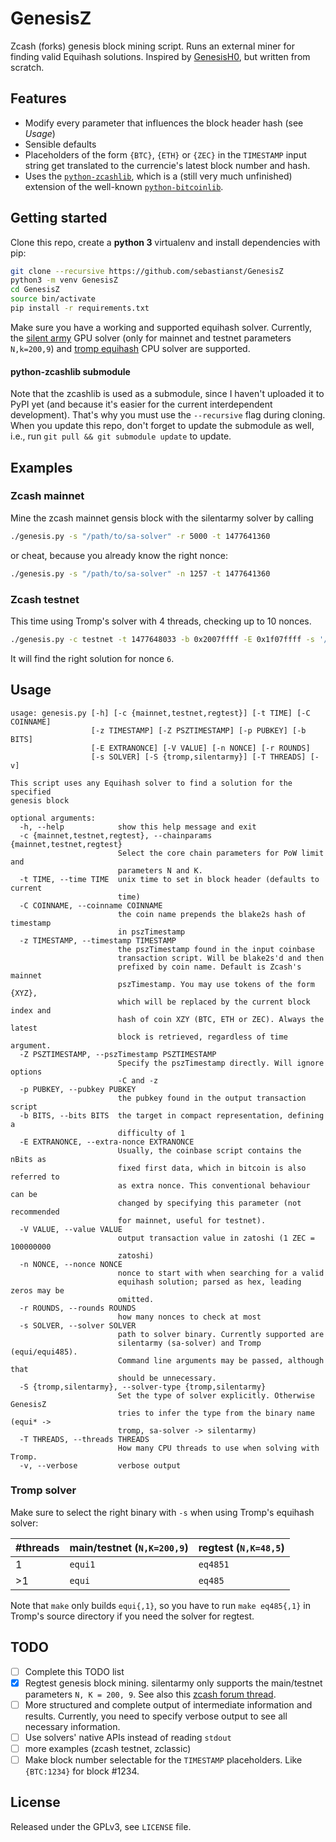 # GenesisZ
Zcash (forks) genesis block mining script. Runs an external miner for finding valid Equihash solutions.
Inspired by [GenesisH0](https://github.com/lhartikk/GenesisH0), but written from scratch.

## Features
- Modify every parameter that influences the block header hash (see _Usage_)
- Sensible defaults
- Placeholders of the form `{BTC}`, `{ETH}` or `{ZEC}` in the `TIMESTAMP` input string get translated to the currencie's latest block number and hash.
- Uses the [`python-zcashlib`](https://github.com/sebastianst/python-zcashlib), which is a (still very much unfinished) extension of the well-known [`python-bitcoinlib`](https://github.com/petertodd/python-bitcoinlib).

## Getting started
Clone this repo, create a **python 3** virtualenv and install dependencies with pip:
```bash
git clone --recursive https://github.com/sebastianst/GenesisZ
python3 -m venv GenesisZ
cd GenesisZ
source bin/activate
pip install -r requirements.txt
```

Make sure you have a working and supported equihash solver. Currently, the
[silent army](https://github.com/mbevand/silentarmy) GPU solver (only for
mainnet and testnet parameters `N,k=200,9`) and [tromp equihash](https://github.com/tromp/equihash) CPU solver are supported.

#### python-zcashlib submodule
Note that the zcashlib is used as a submodule, since I haven't uploaded it to PyPI yet (and because it's easier for the current interdependent development). That's why you must use the `--recursive` flag during cloning. When you update this repo, don't forget to update the submodule as well, i.e., run `git pull && git submodule update` to update.

## Examples

### Zcash mainnet
Mine the zcash mainnet gensis block with the silentarmy solver by calling
```bash
./genesis.py -s "/path/to/sa-solver" -r 5000 -t 1477641360
```
or cheat, because you already know the right nonce:
```bash
./genesis.py -s "/path/to/sa-solver" -n 1257 -t 1477641360
```

### Zcash testnet
This time using Tromp's solver with 4 threads, checking up to 10 nonces.
```bash
./genesis.py -c testnet -t 1477648033 -b 0x2007ffff -E 0x1f07ffff -s '/path/to/equihash/equi' -T 4 -r 10
```
It will find the right solution for nonce `6`.

## Usage
```
usage: genesis.py [-h] [-c {mainnet,testnet,regtest}] [-t TIME] [-C COINNAME]
                  [-z TIMESTAMP] [-Z PSZTIMESTAMP] [-p PUBKEY] [-b BITS]
                  [-E EXTRANONCE] [-V VALUE] [-n NONCE] [-r ROUNDS]
                  [-s SOLVER] [-S {tromp,silentarmy}] [-T THREADS] [-v]

This script uses any Equihash solver to find a solution for the specified
genesis block

optional arguments:
  -h, --help            show this help message and exit
  -c {mainnet,testnet,regtest}, --chainparams {mainnet,testnet,regtest}
                        Select the core chain parameters for PoW limit and
                        parameters N and K.
  -t TIME, --time TIME  unix time to set in block header (defaults to current
                        time)
  -C COINNAME, --coinname COINNAME
                        the coin name prepends the blake2s hash of timestamp
                        in pszTimestamp
  -z TIMESTAMP, --timestamp TIMESTAMP
                        the pszTimestamp found in the input coinbase
                        transaction script. Will be blake2s'd and then
                        prefixed by coin name. Default is Zcash's mainnet
                        pszTimestamp. You may use tokens of the form {XYZ},
                        which will be replaced by the current block index and
                        hash of coin XZY (BTC, ETH or ZEC). Always the latest
                        block is retrieved, regardless of time argument.
  -Z PSZTIMESTAMP, --pszTimestamp PSZTIMESTAMP
                        Specify the pszTimestamp directly. Will ignore options
                        -C and -z
  -p PUBKEY, --pubkey PUBKEY
                        the pubkey found in the output transaction script
  -b BITS, --bits BITS  the target in compact representation, defining a
                        difficulty of 1
  -E EXTRANONCE, --extra-nonce EXTRANONCE
                        Usually, the coinbase script contains the nBits as
                        fixed first data, which in bitcoin is also referred to
                        as extra nonce. This conventional behaviour can be
                        changed by specifying this parameter (not recommended
                        for mainnet, useful for testnet).
  -V VALUE, --value VALUE
                        output transaction value in zatoshi (1 ZEC = 100000000
                        zatoshi)
  -n NONCE, --nonce NONCE
                        nonce to start with when searching for a valid
                        equihash solution; parsed as hex, leading zeros may be
                        omitted.
  -r ROUNDS, --rounds ROUNDS
                        how many nonces to check at most
  -s SOLVER, --solver SOLVER
                        path to solver binary. Currently supported are
                        silentarmy (sa-solver) and Tromp (equi/equi485).
                        Command line arguments may be passed, although that
                        should be unnecessary.
  -S {tromp,silentarmy}, --solver-type {tromp,silentarmy}
                        Set the type of solver explicitly. Otherwise GenesisZ
                        tries to infer the type from the binary name (equi* ->
                        tromp, sa-solver -> silentarmy)
  -T THREADS, --threads THREADS
                        How many CPU threads to use when solving with Tromp.
  -v, --verbose         verbose output
```

### Tromp solver
Make sure to select the right binary with `-s` when using Tromp's equihash solver:

\#threads | main/testnet (`N,K=200,9`) | regtest (`N,K=48,5`)
----------|----------------------------|--------------------
1         | `equi1`                    | `eq4851`
\>1       | `equi`                     | `eq485`

Note that `make` only builds `equi{,1}`, so you have to run `make eq485{,1}` in Tromp's source directory if you need the solver for regtest.

## TODO

- [ ] Complete this TODO list
- [X] Regtest genesis block mining. silentarmy only supports the main/testnet parameters `N, K = 200, 9`. See also this [zcash forum thread](https://forum.z.cash/t/equihash-solver-for-n-k-48-5-other-than-default-200-9).
- [ ] More structured and complete output of intermediate information and
  results. Currently, you need to specify verbose output to see all necessary information.
- [ ] Use solvers' native APIs instead of reading `stdout`
- [ ] more examples (zcash testnet, zclassic)
- [ ] Make block number selectable for the `TIMESTAMP` placeholders. Like `{BTC:1234}` for block #1234.

## License
Released under the GPLv3, see `LICENSE` file.
